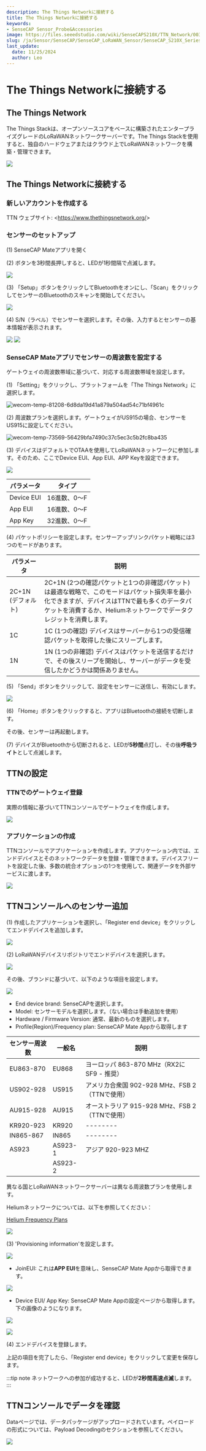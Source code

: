 ```yaml
---
description: The Things Networkに接続する
title: The Things Networkに接続する
keywords:
- SenseCAP Sensor_Probe&Accessories
image: https://files.seeedstudio.com/wiki/SenseCAPS210X/TTN_Network/003.webp
slug: /ja/Sensor/SenseCAP/SenseCAP_LoRaWAN_Sensor/SenseCAP_S210X_Series/tutorial/How-to-Connect-SenseCAP-S210X-to-The-Things-Network
last_update:
  date: 11/25/2024
  author: Leo
---
```


# The Things Networkに接続する

## The Things Network

The Things Stackは、オープンソースコアをベースに構築されたエンタープライズグレードのLoRaWANネットワークサーバーです。The Things Stackを使用すると、独自のハードウェアまたはクラウド上でLoRaWANネットワークを構築・管理できます。

![](https://files.seeedstudio.com/wiki/SenseCAPS210X/TTN_Network/003.png)

## The Things Networkに接続する

### 新しいアカウントを作成する

TTN ウェブサイト: &lt;https://www.thethingsnetwork.org/&gt;

### センサーのセットアップ

(1) SenseCAP Mateアプリを開く

(2) ボタンを3秒間長押しすると、LEDが1秒間隔で点滅します。

![](https://files.seeedstudio.com/wiki/SenseCAPS210X/TTN_Network/004.png)

(3) 「Setup」ボタンをクリックしてBluetoothをオンにし、「Scan」をクリックしてセンサーのBluetoothのスキャンを開始してください。

![](https://files.seeedstudio.com/wiki/SenseCAPS210X/TTN_Network/005.png)

(4) S/N（ラベル）でセンサーを選択します。その後、入力するとセンサーの基本情報が表示されます。

![](https://files.seeedstudio.com/wiki/SenseCAPS210X/TTN_Network/006.png)
![](https://files.seeedstudio.com/wiki/SenseCAPS210X/TTN_Network/007.png)

### SenseCAP Mateアプリでセンサーの周波数を設定する

ゲートウェイの周波数帯域に基づいて、対応する周波数帯域を設定します。

(1) 「Setting」をクリックし、プラットフォームを「The Things Network」に選択します。

![wecom-temp-81208-6d8da19d41a879a504ad54c71bf4961c](https://files.seeedstudio.com/wiki/SenseCAPS210X/TTN_Network/008.png)

(2) 周波数プランを選択します。ゲートウェイがUS915の場合、センサーをUS915に設定してください。

![wecom-temp-73569-56429bfa7490c37c5ec3c5b2fc8ba435](https://files.seeedstudio.com/wiki/SenseCAPS210X/TTN_Network/009.png)

(3) デバイスはデフォルトでOTAAを使用してLoRaWANネットワークに参加します。そのため、ここでDevice EUI、App EUI、APP Keyを設定できます。

![](https://files.seeedstudio.com/wiki/SenseCAPS210X/TTN_Network/0010.png)

|**パラメータ**|**タイプ**|
| - | - |
|Device EUI|16進数、0～F|
|App EUI|16進数、0～F|
|App Key|32進数、0～F|

(4) パケットポリシーを設定します。センサーアップリンクパケット戦略には3つのモードがあります。

|**パラメータ**|**説明**|
| - | - |
|2C+1N (デフォルト)|2C+1N (2つの確認パケットと1つの非確認パケット) は最適な戦略で、このモードはパケット損失率を最小化できますが、デバイスはTTNで最も多くのデータパケットを消費するか、Heliumネットワークでデータクレジットを消費します。|
|1C|1C (1つの確認) デバイスはサーバーから1つの受信確認パケットを取得した後にスリープします。|
|1N|1N (1つの非確認) デバイスはパケットを送信するだけで、その後スリープを開始し、サーバーがデータを受信したかどうかは関係ありません。|

(5) 「Send」ボタンをクリックして、設定をセンサーに送信し、有効にします。

![](https://files.seeedstudio.com/wiki/SenseCAPS210X/TTN_Network/0011.png)

(6) 「Home」ボタンをクリックすると、アプリはBluetoothの接続を切断します。

その後、センサーは再起動します。

(7) デバイスがBluetoothから切断されると、LEDが**5秒間**点灯し、その後**呼吸ライト**として点滅します。

## TTNの設定

### TTNでのゲートウェイ登録

実際の情報に基づいてTTNコンソールでゲートウェイを作成します。

![](https://files.seeedstudio.com/wiki/SenseCAPS210X/TTN_Network/0012.png)

### アプリケーションの作成

TTNコンソールでアプリケーションを作成します。アプリケーション内では、エンドデバイスとそのネットワークデータを登録・管理できます。デバイスフリートを設定した後、多数の統合オプションの1つを使用して、関連データを外部サービスに渡します。

![](https://files.seeedstudio.com/wiki/SenseCAPS210X/TTN_Network/0013.png)

## TTNコンソールへのセンサー追加

(1) 作成したアプリケーションを選択し、「Register end device」をクリックしてエンドデバイスを追加します。

![](https://files.seeedstudio.com/wiki/SenseCAPS210X/TTN_Network/0014.png)

(2) LoRaWANデバイスリポジトリでエンドデバイスを選択します。

![](https://files.seeedstudio.com/wiki/SenseCAPS210X/TTN_Network/0015.png)

その後、ブランドに基づいて、以下のような項目を設定します。

![](https://files.seeedstudio.com/wiki/SenseCAPS210X/TTN_Network/0016.png)

- End device brand: SenseCAPを選択します。
- Model: センサーモデルを選択します。（ない場合は手動追加を使用）
- Hardware / Firmware Version: 通常、最新のものを選択します。
- Profile(Region)/Frequency plan: SenseCAP Mate Appから取得します

|**センサー周波数**|**一般名**|**説明**|
| - | - | - |
|EU863-870|EU868|ヨーロッパ 863-870 MHz（RX2にSF9 - 推奨）|
|US902-928|US915|アメリカ合衆国 902-928 MHz、FSB 2（TTNで使用）|
|AU915-928|AU915|オーストラリア 915-928 MHz、FSB 2（TTNで使用）|
|KR920-923|KR920|--------|
|IN865-867|IN865|--------|
|AS923|AS923-1|アジア 920-923 MHZ|
||AS923-2||

異なる国とLoRaWANネットワークサーバーは異なる周波数プランを使用します。

Heliumネットワークについては、以下を参照してください：

[Helium Frequency Plans](https://docs.helium.com/lorawan-on-helium/frequency-plans)

![](https://files.seeedstudio.com/wiki/SenseCAPS210X/TTN_Network/0017.png)

(3) 'Provisioning information'を設定します。

![](https://files.seeedstudio.com/wiki/SenseCAPS210X/TTN_Network/0018.png)

- JoinEUI: これは**APP EUI**を意味し、SenseCAP Mate Appから取得できます。

![](https://files.seeedstudio.com/wiki/SenseCAPS210X/TTN_Network/0019.png)

- Device EUI/ App Key: SenseCAP Mate Appの設定ページから取得します。下の画像のようになります。

![](https://files.seeedstudio.com/wiki/SenseCAPS210X/TTN_Network/0020.png)

![](https://files.seeedstudio.com/wiki/SenseCAPS210X/TTN_Network/0021.png)

(4) エンドデバイスを登録します。

上記の項目を完了したら、「Register end device」をクリックして変更を保存します。

:::tip note
ネットワークへの参加が成功すると、LEDが**2秒間高速点滅**します。
:::

## TTNコンソールでデータを確認

Dataページでは、データパッケージがアップロードされています。ペイロードの形式については、Payload Decodingのセクションを参照してください。

![](https://files.seeedstudio.com/wiki/SenseCAPS210X/TTN_Network/0022.png)
